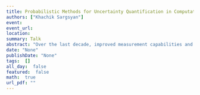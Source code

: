 ```yaml
---
title: Probabilistic Methods for Uncertainty Quantification in Computational Models
authors: ["Khachik Sargsyan"]
event: 
event_url: 
location: 
summary: Talk
abstract: "Over the last decade, improved measurement capabilities and computational resources have greatly accelerated method development for uncertainty quantification (UQ) in computational models of physical systems.<br><br>This talk will give an overview of UQ in computational models. In particular, I will focus on probabilistic methods for forward and inverse UQ studies with an emphasis on Polynomial Chaos (PC) expansions and Bayesian inference, respectively. I will introduce both classical and more advanced methods, highlighting major challenges with synthetic demonstrations and, time permitting, with physical applications, including CFD and climate models.<br><br>The talk will bias towards capabilities and methods available in UQTk, which is a lightweight C++/Python software package developed and maintained at Sandia-California (www.sandia.gov/UQToolkit).<br><br><br>"
date: "None"
publishDate: "None"
tags:  []
all_day:  false
featured:  false
math:  true
url_pdf: ""
---
```

